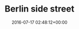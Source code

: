 ---
title:		"Berlin side street"
type:		"photos"
mediatype:		"upload"
location:		"Berlin, Germany"
date:		"2016-07-17 02:48:12+00:00"
album:		"experimental"
filename:		"side-street-berlin.md"
series:		"abstract"
cl_public_id:		"experimental/side-street-berlin"
cl_version:		1497004452
format:		"tiff"
bytes:		6783436
width:		2560
height:		1440
colours:
- "#191915"
- "#201C13"
- "#2D342D"
- "#19151A"
- "#060608"
- "#69766A"
- "#2A1F18"
- "#030505"
- "#000102"
- "#000101"
- "#6E5546"
- "#120802"
- "#070B0D"
- "#7A6E63"
- "#686B5C"
- "#12140D"
- "#080B08"
- "#160E03"
- "#665844"
- "#D4C8C2"
- "#130F16"
exposure_mode:		"Auto"
program:		"Aperture-priority AE"
aperture:		"5.0"
focal_length:		"24.0 mm"
iso:		"640"
shutter_speed:		"1/20"
metering:		"Center-weighted average"
flash:		"Off, Did not fire"
white_balance:		"Custom"
colour_temp:		"3050"
has_crop:		"true"
orientation:		"Horizontal (normal)"
camera_model:		"NIKON D800"
lens_info:		"24-70mm f/2.8"
artist: "Matt Finucane"
x_resolution:		"300"
y_resolution:		"300"
---